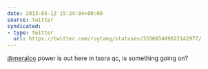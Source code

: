 ```yaml
---
date: 2013-05-12 15:24:04+00:00
source: twitter
syndicated:
- type: twitter
  url: https://twitter.com/roytang/statuses/333603489622142977/
---
```


[@meralco](https://twitter.com/meralco/) power is out here in tsora qc, is something going on?